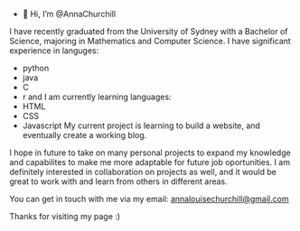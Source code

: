 - 👋 Hi, I’m @AnnaChurchill

I have recently graduated from the University of Sydney with a Bachelor of Science, majoring in Mathematics and Computer Science.
I have significant experience in languges:
- python
- java
- C
- r
and I am currently learning languages:
- HTML
- CSS
- Javascript
My current project is learning to build a website, and eventually create a working blog.

I hope in future to take on many personal projects to expand my knowledge and capabilites to make me more adaptable for future job oportunities.
I am definitely interested in collaboration on projects as well, and it would be great to work with and learn from others in different areas.

You can get in touch with me via my email: annalouisechurchill@gmail.com

Thanks for visiting my page :)



